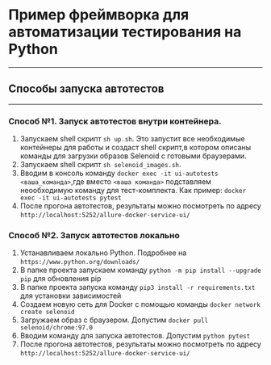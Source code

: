 #  Пример фреймворка для автоматизации тестирования на Python
____________________________________________

## Способы запуска автотестов ###
_____________________________________
### Способ №1. Запуск автотестов внутри контейнера. ###
1. Запускаем shell скрипт `sh up.sh`. Это запустит все необходимые контейнеры для работы и создаcт shell скрипт,в котором описаны команды для загрузки образов Selenoid с готовыми браузерами.
2. Запускаем shell скрипт `sh selenoid_images.sh`. 
3. Вводим в консоль команду `docker exec -it ui-autotests <ваша_команда>`,где вместо `<ваша команда>` подставляем неообходимую команду для тест-комплекта. Как пример:  `docker exec -it ui-autotests pytest`
4. После прогона автотестов, результаты можно посмотреть по адресу `http://localhost:5252/allure-docker-service-ui/`

### Способ №2. Запуск автотестов локально ###
1. Устанавливаем локально Python. Подробнее на `https://www.python.org/downloads/`
2. В папке проекта запускаем команду  `python -m pip install --upgrade pip` для обновления pip
3. В папке проекта запуска команду `pip3 install -r requirements.txt` для установки зависимостей
4. Создаем новую сеть для Docker с помощью команды `docker network create selenoid`
5. Загружаем образ с браузером. Допустим `docker pull selenoid/chrome:97.0`
6. Вводим команду для запуска автотестов. Допустим `python pytest`
7. После прогона автотестов, результаты можно посмотреть по адресу `http://localhost:5252/allure-docker-service-ui/`



